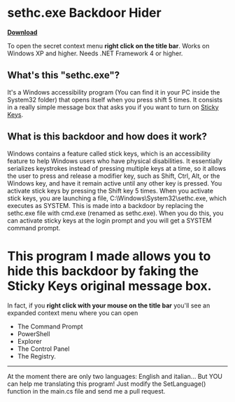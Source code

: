 # sethc.exe Backdoor Hider

**[Download](https://github.com/PGgamer2/sethc-backdoor-hider/releases/)**

To open the secret context menu **right click on the title bar**.
Works on Windows XP and higher. Needs .NET Framework 4 or higher.

## What's this "sethc.exe"?
It's a Windows accessibility program (You can find it in your PC inside the System32 folder) that opens itself when you press shift 5 times.
It consists in a really simple message box that asks you if you want to turn on [Sticky Keys](https://en.wikipedia.org/wiki/Sticky_keys).

## What is this backdoor and how does it work?
Windows contains a feature called stick keys, which is an accessibility feature to help Windows users who have physical disabilities.
It essentially serializes keystrokes instead of pressing multiple keys at a time, so it allows the user to press and release a modifier key, such as Shift, Ctrl, Alt, or the Windows key, and have it remain active until any other key is pressed.
You activate stick keys by pressing the Shift key 5 times. When you activate stick keys, you are launching a file, C:\Windows\System32\sethc.exe, which executes as SYSTEM.
This is made into a backdoor by replacing the sethc.exe file with cmd.exe (renamed as sethc.exe). When you do this, you can activate sticky keys at the login prompt and you will get a SYSTEM command prompt.

# This program I made allows you to hide this backdoor by faking the Sticky Keys original message box.
In fact, if you **right click with your mouse on the title bar** you'll see an expanded context menu where you can open
* The Command Prompt
* PowerShell
* Explorer
* The Control Panel
* The Registry.

---

At the moment there are only two languages: English and italian...
But YOU can help me translating this program! Just modify the SetLanguage() function in the main.cs file and send me a pull request.
